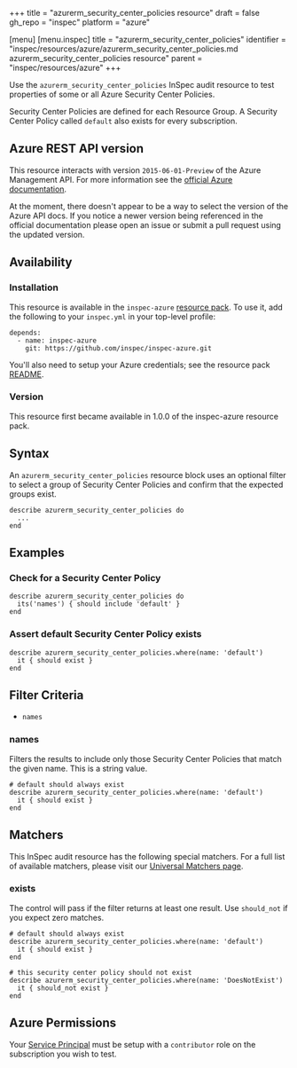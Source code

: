 +++
title = "azurerm_security_center_policies resource"
draft = false
gh_repo = "inspec"
platform = "azure"

[menu]
  [menu.inspec]
    title = "azurerm_security_center_policies"
    identifier = "inspec/resources/azure/azurerm_security_center_policies.md azurerm_security_center_policies resource"
    parent = "inspec/resources/azure"
+++

Use the `azurerm_security_center_policies` InSpec audit resource to test
properties of some or all Azure Security Center Policies.

Security Center Policies are defined for each Resource Group. A Security Center Policy
called `default` also exists for every subscription.

## Azure REST API version

This resource interacts with version `2015-06-01-Preview` of the Azure
Management API. For more information see the [official Azure documentation](<https://docs.microsoft.com/en-us/previous-versions/azure/reference/mt704061(v%3dazure.100)>).

At the moment, there doesn't appear to be a way to select the version of the
Azure API docs. If you notice a newer version being referenced in the official
documentation please open an issue or submit a pull request using the updated
version.

## Availability

### Installation

This resource is available in the `inspec-azure` [resource
pack](/inspec/glossary/#resource-pack). To use it, add the
following to your `inspec.yml` in your top-level profile:

    depends:
      - name: inspec-azure
        git: https://github.com/inspec/inspec-azure.git

You'll also need to setup your Azure credentials; see the resource pack
[README](https://github.com/inspec/inspec-azure#inspec-for-azure).

### Version

This resource first became available in 1.0.0 of the inspec-azure resource pack.

## Syntax

An `azurerm_security_center_policies` resource block uses an optional filter to
select a group of Security Center Policies and confirm that the expected groups
exist.

    describe azurerm_security_center_policies do
      ...
    end

## Examples

### Check for a Security Center Policy

    describe azurerm_security_center_policies do
      its('names') { should include 'default' }
    end

### Assert default Security Center Policy exists

    describe azurerm_security_center_policies.where(name: 'default')
      it { should exist }
    end

## Filter Criteria

- `names`

### names

Filters the results to include only those Security Center Policies that match the given
name. This is a string value.

    # default should always exist
    describe azurerm_security_center_policies.where(name: 'default')
      it { should exist }
    end

## Matchers

This InSpec audit resource has the following special matchers. For a full list of
available matchers, please visit our [Universal Matchers
page](/inspec/matchers/).

### exists

The control will pass if the filter returns at least one result. Use `should_not` if you
expect zero matches.

    # default should always exist
    describe azurerm_security_center_policies.where(name: 'default')
      it { should exist }
    end

    # this security center policy should not exist
    describe azurerm_security_center_policies.where(name: 'DoesNotExist')
      it { should_not exist }
    end

## Azure Permissions

Your [Service
Principal](https://docs.microsoft.com/en-us/azure/azure-resource-manager/resource-group-create-service-principal-portal)
must be setup with a `contributor` role on the subscription you wish to test.
